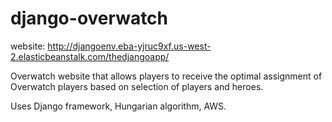 # django-overwatch

website: http://djangoenv.eba-yjruc9xf.us-west-2.elasticbeanstalk.com/thedjangoapp/

Overwatch website that allows players to receive the optimal assignment of Overwatch
players based on selection of players and heroes.

Uses Django framework, Hungarian algorithm, AWS.
